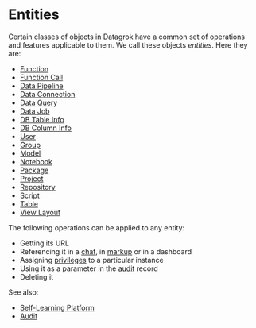 <!-- TITLE: Entities -->
<!-- SUBTITLE: -->

# Entities

Certain classes of objects in Datagrok have a common set of operations and features applicable to
them. We call these objects _entities_. Here they are:

  * [Function](functions/function.md)
  * [Function Call](functions/function-call.md)
  * [Data Pipeline](../access/data-pipeline.md)
  * [Data Connection](../access/data-connection.md)
  * [Data Query](../access/data-query.md)
  * [Data Job](../access/data-job.md)
  * [DB Table Info](../access/db-table-info.md)
  * [DB Column Info](../access/db-column-info.md)
  * [User](../govern/user.md)
  * [Group](../govern/group.md)
  * [Model](../learn/predictive-modeling.md)
  * [Notebook](../develop/jupyter-notebook.md)
  * [Package](../develop/develop.md#packages)
  * [Project](project.md)
  * [Repository](../access/connectors/git.md)
  * [Script](../develop/scripting.md)
  * [Table](table.md)
  * [View Layout](../visualize/view-layout.md)

The following operations can be applied to any entity:

  * Getting its URL
  * Referencing it in a [chat](../collaborate/chat.md), in [markup](markup.md) or in a dashboard
  * Assigning [privileges](../govern/security.md#privileges) to a particular instance
  * Using it as a parameter in the [audit](../govern/audit.md) record
  * Deleting it

See also:

  * [Self-Learning Platform](../learn/self-learning-platform.md)
  * [Audit](../govern/audit.md)
